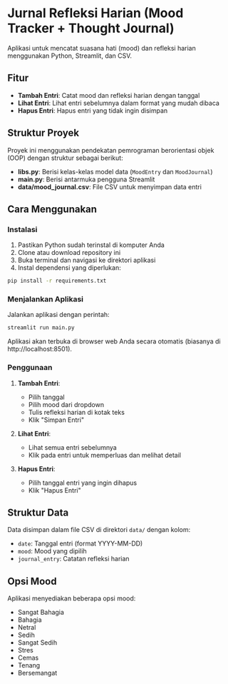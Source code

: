 # Jurnal Refleksi Harian (Mood Tracker + Thought Journal)

Aplikasi untuk mencatat suasana hati (mood) dan refleksi harian menggunakan Python, Streamlit, dan CSV.

## Fitur

- **Tambah Entri**: Catat mood dan refleksi harian dengan tanggal
- **Lihat Entri**: Lihat entri sebelumnya dalam format yang mudah dibaca
- **Hapus Entri**: Hapus entri yang tidak ingin disimpan

## Struktur Proyek

Proyek ini menggunakan pendekatan pemrograman berorientasi objek (OOP) dengan struktur sebagai berikut:

- **libs.py**: Berisi kelas-kelas model data (`MoodEntry` dan `MoodJournal`)
- **main.py**: Berisi antarmuka pengguna Streamlit
- **data/mood_journal.csv**: File CSV untuk menyimpan data entri

## Cara Menggunakan

### Instalasi

1. Pastikan Python sudah terinstal di komputer Anda
2. Clone atau download repository ini
3. Buka terminal dan navigasi ke direktori aplikasi
4. Instal dependensi yang diperlukan:

```bash
pip install -r requirements.txt
```

### Menjalankan Aplikasi

Jalankan aplikasi dengan perintah:

```bash
streamlit run main.py
```

Aplikasi akan terbuka di browser web Anda secara otomatis (biasanya di http://localhost:8501).

### Penggunaan

1. **Tambah Entri**:

   - Pilih tanggal
   - Pilih mood dari dropdown
   - Tulis refleksi harian di kotak teks
   - Klik "Simpan Entri"

2. **Lihat Entri**:

   - Lihat semua entri sebelumnya
   - Klik pada entri untuk memperluas dan melihat detail

3. **Hapus Entri**:
   - Pilih tanggal entri yang ingin dihapus
   - Klik "Hapus Entri"

## Struktur Data

Data disimpan dalam file CSV di direktori `data/` dengan kolom:

- `date`: Tanggal entri (format YYYY-MM-DD)
- `mood`: Mood yang dipilih
- `journal_entry`: Catatan refleksi harian

## Opsi Mood

Aplikasi menyediakan beberapa opsi mood:

- Sangat Bahagia
- Bahagia
- Netral
- Sedih
- Sangat Sedih
- Stres
- Cemas
- Tenang
- Bersemangat
